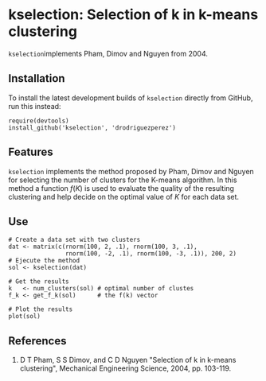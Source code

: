 # kselection: Selection of k in k-means clustering

`kselection`implements Pham, Dimov and Nguyen from 2004. 

## Installation

To install the latest development builds of `kselection` directly from GitHub, run this instead:

```
require(devtools)
install_github('kselection', 'drodriguezperez')
```

## Features

`kselection` implements the method proposed by Pham, Dimov and Nguyen for selecting the number of clusters for the K-means algorithm. In this method a function $f(K)$ is used to evaluate the quality of the resulting clustering and help decide on the optimal value of $K$ for each data set.

## Use
```
# Create a data set with two clusters
dat <- matrix(c(rnorm(100, 2, .1), rnorm(100, 3, .1),
                rnorm(100, -2, .1), rnorm(100, -3, .1)), 200, 2)
# Ejecute the method
sol <- kselection(dat)
 
# Get the results
k   <- num_clusters(sol) # optimal number of clustes
f_k <- get_f_k(sol)      # the f(k) vector

# Plot the results
plot(sol)
```

## References

1. D T Pham, S S Dimov, and C D Nguyen "Selection of k in k-means clustering", Mechanical Engineering Science, 2004, pp. 103-119.